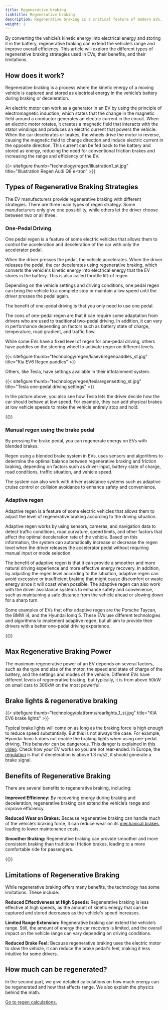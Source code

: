 ```yaml
---
title: Regenerative braking
linktitle: Regenerative braking
description: Regenerative braking is a critical feature of modern EVs, allowing the vehicle to recover energy during braking and deceleration.
weight: 2
---
```

<!-- markdownlint-disable MD033 -->
By converting the vehicle’s kinetic energy into electrical energy and storing it in the battery, regenerative braking can extend the vehicle’s range and improve overall efficiency. This article will explore the different types of regenerative braking strategies used in EVs, their benefits, and their limitations.

## How does it work?

Regenerative braking is a process where the kinetic energy of a moving vehicle is captured and stored as electrical energy in the vehicle’s battery during braking or deceleration.

An electric motor can work as a generator in an EV by using the principle of electromagnetic induction, which states that the change in the magnetic field around a conductor generates an electric current in the circuit. When an electric motor rotates, it creates a magnetic field that interacts with the stator windings and produces an electric current that powers the vehicle. When the car decelerates or brakes, the wheels drive the motor in reverse, causing the magnetic field to change direction and induce electric current in the opposite direction. This current can be fed back to the battery and stored as energy, reducing the need for conventional friction brakes and increasing the range and efficiency of the EV.

{{< sitefigure thumb="technology/regen/illustration1_st.jpg" title="Illustration Regen Audi Q8 e-tron" >}}

## Types of Regenerative Braking Strategies

The EV manufacturers provide regenerative braking with different strategies. There are three main types of regen strategy. Some manufacturers only give one possibility, while others let the driver choose between two or all three.

### One-Pedal Driving

One pedal regen is a feature of some electric vehicles that allows them to control the acceleration and deceleration of the car with only the accelerator pedal.

When the driver presses the pedal, the vehicle accelerates.  When the driver releases the pedal, the car decelerates using regenerative braking, which converts the vehicle's kinetic energy into electrical energy that the EV stores in the battery. This is also called throttle lift-of regen.



Depending on the vehicle settings and driving conditions, one pedal regen can bring the vehicle to a complete stop or maintain a low speed until the driver presses the pedal again.

The benefit of one-pedal driving is that you only need to use one pedal.

The cons of one-pedal regen are that it can require some adaptation from drivers who are used to traditional two-pedal driving. In addition, it can vary in performance depending on factors such as battery state of charge, temperature, road gradient, and traffic flow.

While some EVs have a fixed level of regen for one-pedal driving, others have paddles on the steering wheel to activate regen on different levels.

{{< sitefigure thumb="technology/regen/kiaev6regenpaddles_st.jpg" title="Kia EV6 Regen paddles" >}}

Others, like Tesla, have settings available in their infotainment system.

{{< sitefigure thumb="technology/regen/teslaregensetting_st.jpg" title="Tesla one-pedal driving settings" >}}

In the picture above, you also see how Tesla lets the driver decide how the car should behave at low speed. For example, they can add physical brakes at low vehicle speeds to make the vehicle entirely stop and hold.

{{<evkxdisplayaddarticle />}}

### Manual regen using the brake pedal

By pressing the brake pedal, you can regenerate energy on EVs with blended brakes.

Regen using a blended brake system in EVs, uses sensors and algorithms to determine the optimal balance between regenerative braking and friction braking, depending on factors such as driver input, battery state of charge, road conditions, traffic situation, and vehicle speed.

The system can also work with driver assistance systems such as adaptive cruise control or collision avoidance to enhance safety and convenience.

### Adaptive regen

Adaptive regen is a feature of some electric vehicles that allows them to adjust the level of regenerative braking according to the driving situation.

Adaptive regen works by using sensors, cameras, and navigation data to detect traffic conditions, road curvature, speed limits, and other factors that affect the optimal deceleration rate of the vehicle. Based on this information, the system can automatically increase or decrease the regen level when the driver releases the accelerator pedal without requiring manual input or mode selection.

The benefit of adaptive regen is that it can provide a smoother and more natural driving experience and more effective energy recovery. In addition, by adjusting the regen level according to the situation, adaptive regen can avoid excessive or insufficient braking that might cause discomfort or waste energy since it will coast when possible. The adaptive regen can also work with the driver assistance systems to enhance safety and convenience, such as maintaining a safe distance from the vehicle ahead or slowing down for a sharp turn.

Some examples of EVs that offer adaptive regen are the Porsche Taycan, the BMW i4, and the Hyundai Ioniq 5. These EVs use different technologies and algorithms to implement adaptive regen, but all aim to provide their drivers with a better one-pedal driving experience.

{{<evkxdisplayaddarticle />}}

## Max Regenerative Braking Power

The maximum regenerative power of an EV depends on several factors, such as the type and size of the motor, the speed and state of charge of the battery, and the settings and modes of the vehicle. Different EVs have different levels of regenerative braking, but typically, it is from above 50kW on small cars to 300kW on the most powerful.

## Brake lights & regenerative braking

{{< sitefigure thumb="technology/platforms/rearlights_1_st.jpg" title="KIA EV6 brake lights" >}}

Typical brake lights will come on as long as the braking force is high enough to reduce speed substantially. But this is not always the case. For example, Hyundai Ionic 5 does not enable the braking lights when using one-pedal driving. This behavior can be dangerous. This danger is explained in [this video](https://www.youtube.com/watch?v=U0YW7x9U5TQ). Check how your EV works so you are not rear-ended.
In Europe, the [regulation](https://unece.org/transport/documents/2022/02/standards/un-regulation-no-13h-revision-4-amendment-2) is that if deceleration is above 1.3 m/s2, it should generate a brake signal.


## Benefits of Regenerative Braking

There are several benefits to regenerative braking, including:

**Improved Efficiency:** By recovering energy during braking and deceleration, regenerative braking can extend the vehicle’s range and improve efficiency.

**Reduced Wear on Brakes:** Because regenerative braking can handle much of the vehicle’s braking force, it can reduce wear on its [mechanical brakes](../brakes/), leading to lower maintenance costs.

**Smoother Braking:** Regenerative braking can provide smoother and more consistent braking than traditional friction brakes, leading to a more comfortable ride for passengers.

{{<evkxdisplayaddarticle />}}

## Limitations of Regenerative Braking

While regenerative braking offers many benefits, the technology has some limitations. These include:

**Reduced Effectiveness at High Speeds:** Regenerative braking is less effective at high speeds, as the amount of kinetic energy that can be captured and stored decreases as the vehicle's speed increases.

**Limited Range Extension:** Regenerative braking can extend the vehicle’s range. Still, the amount of energy the car recovers is limited, and the overall impact on the vehicle range can vary depending on driving conditions.

**Reduced Brake Feel:** Because regenerative braking uses the electric motor to slow the vehicle, it can reduce the brake pedal's feel, making it less intuitive for some drivers.

## How much can be regenerated?

In the second part, we give detailed calculations on how much energy can be regenerated and how that affects range. We also explain the physics behind the math.

[Go to regen calculations.](calculations)